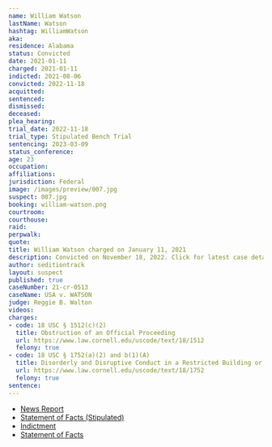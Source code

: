 ```yaml
---
name: William Watson
lastName: Watson
hashtag: WilliamWatson
aka:
residence: Alabama
status: Convicted
date: 2021-01-11
charged: 2021-01-11
indicted: 2021-08-06
convicted: 2022-11-18
acquitted:
sentenced:
dismissed:
deceased:
plea_hearing:
trial_date: 2022-11-18
trial_type: Stipulated Bench Trial
sentencing: 2023-03-09
status_conference:
age: 23
occupation:
affiliations:
jurisdiction: Federal
image: /images/preview/007.jpg
suspect: 007.jpg
booking: william-watson.png
courtroom:
courthouse:
raid:
perpwalk:
quote:
title: William Watson charged on January 11, 2021
description: Convicted on November 18, 2022. Click for latest case details.
author: seditiontrack
layout: suspect
published: true
caseNumber: 21-cr-0513
caseName: USA v. WATSON
judge: Reggie B. Walton
videos:
charges:
- code: 18 USC § 1512(c)(2)
  title: Obstruction of an Official Proceeding
  url: https://www.law.cornell.edu/uscode/text/18/1512
  felony: true
- code: 18 USC § 1752(a)(2) and b(1)(A)
  title: Disorderly and Disruptive Conduct in a Restricted Building or Grounds (w/a deadly weapon)
  url: https://www.law.cornell.edu/uscode/text/18/1752
  felony: true
sentence:
---
```

- [News Report](https://www.wate.com/news/auburn-man-in-federal-custody-following-u-s-capitol-riot/)
- [Statement of Facts (Stipulated)](https://www.justice.gov/usao-dc/case-multi-defendant/file/1553301/download)
- [Indictment](https://www.justice.gov/usao-dc/case-multi-defendant/file/1423471/download)
- [Statement of Facts](https://www.justice.gov/usao-dc/case-multi-defendant/file/1553301/download)
